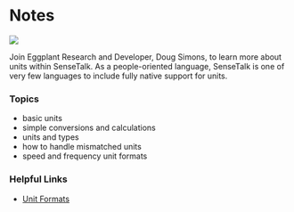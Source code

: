 # Notes

[![](https://img.shields.io/badge/YouTube-10m%2001s-FF0000?logo=youtube)](https://youtu.be/ozxTw5BVReE)

Join Eggplant Research and Developer, Doug Simons, to learn more about units within SenseTalk. As a people-oriented language, SenseTalk is one of very few languages to include fully native support for units.

### Topics
- basic units
- simple conversions and calculations
- units and types
- how to handle mismatched units
- speed and frequency unit formats

### Helpful Links
- [Unit Formats](https://docs.eggplantsoftware.com/studio/stk-using-unit-formats/)